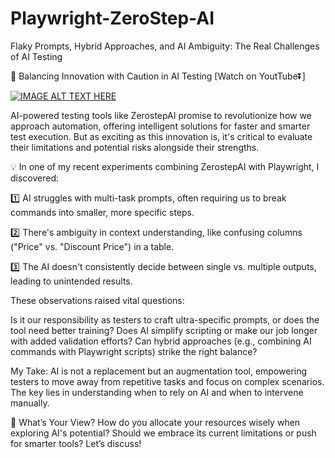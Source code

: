 # Playwright-ZeroStep-AI
Flaky Prompts, Hybrid Approaches, and AI Ambiguity: The Real Challenges of AI Testing

🚀 Balancing Innovation with Caution in AI Testing [Watch on YoutTube⏬]

[![IMAGE ALT TEXT HERE](https://img.youtube.com/vi/SNPxWXH0Nnw/0.jpg)](https://www.youtube.com/watch?v=SNPxWXH0Nnw)

AI-powered testing tools like ZerostepAI promise to revolutionize how we approach automation, offering intelligent solutions for faster and smarter test execution. But as exciting as this innovation is, it's critical to evaluate their limitations and potential risks alongside their strengths.

💡 In one of my recent experiments combining ZerostepAI with Playwright, I discovered:

1️⃣ AI struggles with multi-task prompts, often requiring us to break commands into smaller, more specific steps.

2️⃣ There's ambiguity in context understanding, like confusing columns ("Price" vs. "Discount Price") in a table.

3️⃣ The AI doesn't consistently decide between single vs. multiple outputs, leading to unintended results.

These observations raised vital questions:

Is it our responsibility as testers to craft ultra-specific prompts, or does the tool need better training?
Does AI simplify scripting or make our job longer with added validation efforts?
Can hybrid approaches (e.g., combining AI commands with Playwright scripts) strike the right balance?

My Take:
AI is not a replacement but an augmentation tool, empowering testers to move away from repetitive tasks and focus on complex scenarios. The key lies in understanding when to rely on AI and when to intervene manually.

💬 What’s Your View?
How do you allocate your resources wisely when exploring AI's potential? Should we embrace its current limitations or push for smarter tools? Let’s discuss!
